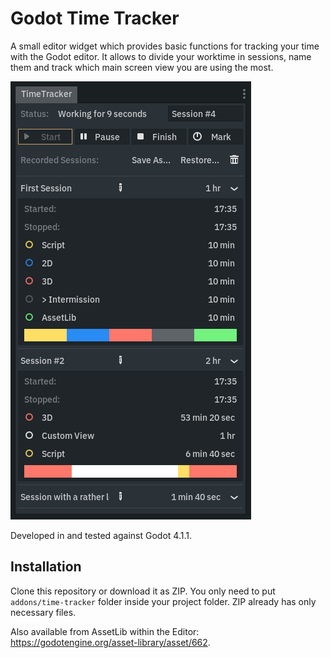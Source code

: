 # Godot Time Tracker
A small editor widget which provides basic functions for tracking your time with the Godot editor. It allows to divide your worktime in sessions, name them and track which main screen view you are using the most.

![Plugin preview](/images/preview-1.png)

Developed in and tested against Godot 4.1.1.

## Installation
Clone this repository or download it as ZIP. You only need to put `addons/time-tracker` folder inside your project folder. ZIP already has only necessary files.

Also available from AssetLib within the Editor: https://godotengine.org/asset-library/asset/662.
